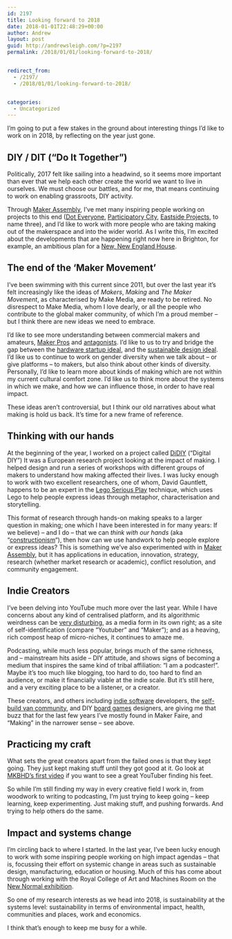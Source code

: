 ```yaml
---
id: 2197
title: Looking forward to 2018
date: 2018-01-01T22:48:29+00:00
author: Andrew
layout: post
guid: http://andrewsleigh.com/?p=2197
permalink: /2018/01/01/looking-forward-to-2018/


redirect_from:
  - /2197/
  - /2018/01/01/looking-forward-to-2018/


categories:
  - Uncategorized
---
```

I’m going to put a few stakes in the ground about interesting things I’d like to work on in 2018, by reflecting on the year just gone.

<!--more-->

## DIY / DIT (&#8220;Do It Together&#8221;)

Politically, 2017 felt like sailing into a headwind, so it seems more important than ever that we help each other create the world we want to live in ourselves. We must choose our battles, and for me, that means continuing to work on enabling grassroots, DIY activity.

Through [Maker Assembly](/projects/maker-assembly/), I’ve met many inspiring people working on projects to this end ([Dot Everyone](https://doteveryone.org.uk), [Participatory City](http://www.participatorycity.org), [Eastside Projects](https://eastsideprojects.org), to name three), and I’d like to work with more people who are taking making out of the makerspace and into the wider world. As I write this, I’m excited about the developments that are happening right now here in Brighton, for example, an ambitious plan for a [New, New England House](http://nneh.org).

## The end of the ‘Maker Movement’

I’ve been swimming with this current since 2011, but over the last year it’s felt increasingly like the ideas of _Makers_, _Making_ and _The Maker Movement_, as characterised by Make Media, are ready to be retired. No disrespect to Make Media, whom I love dearly, or all the people who contribute to the global maker community, of which I’m a proud member – but I think there are new ideas we need to embrace.

I’d like to see more understanding between commercial makers and amateurs, [Maker Pros](https://makezine.com/tag/maker-pro/) and [antagonists](https://lookingsideways.net/s02e06/). I’d like to us to try and bridge the gap between the [hardware startup ideal](https://bolt.io), and the [sustainable design ideal](http://redistribute.it/). I’d like us to continue to work on gender diversity when we talk about – or give platforms – to makers, but also think about other kinds of diversity. Personally, I’d like to learn more about kinds of making which are not within my current cultural comfort zone. I’d like us to think more about the systems in which we make, and how we can influence those, in order to have real impact.

These ideas aren&#8217;t controversial, but I think our old narratives about what making is hold us back. It&#8217;s time for a new frame of reference.

## Thinking with our hands

At the beginning of the year, I worked on a project called [DiDIY](/projects/didiy/) (“Digital DIY”) It was a European research project looking at the impact of making. I helped design and run a series of workshops with different groups of makers to understand how making affected their lives. I was lucky enough to work with two excellent researchers, one of whom, David Gauntlett, happens to be an expert in the [Lego Serious Play](https://www.lego.com/en-gb/seriousplay) technique, which uses Lego to help people express ideas through metaphor, characterisation and storytelling.

This format of research through hands-on making speaks to a larger question in making; one which I have been interested in for many years: If we believe) – and I do –  that we can _think with our hands_ (aka “[constructionism](http://www.papert.org/articles/SituatingConstructionism.html)&#8220;), then how can we use handwork to help people explore or express ideas? This is something we’ve also experimented with in [Maker Assembly](http://makerassembly.org/event/maker-assembly-edinburgh-4-march-2017/), but it has applications in education, innovation, strategy, research (whether market research or academic), conflict resolution, and community engagement.

## Indie Creators

I’ve been delving into YouTube much more over the last year. While I have concerns about any kind of centralised platform, and its algorithmic weirdness can be [very disturbing](https://medium.com/@jamesbridle/something-is-wrong-on-the-internet-c39c471271d2), as a media form in its own right; as a site of self-identification (compare “Youtuber” and “Maker”); and as a heaving, rich compost heap of micro-niches, it continues to amaze me.

Podcasting, while much less popular, brings much of the same richness, and – mainstream hits aside – DIY attitude, and shows signs of becoming a medium that inspires the same kind of tribal affiliation: “I am a podcaster!”. Maybe it’s too much like blogging, too hard to do, too hard to find an audience, or make it financially viable at the indie scale. But it&#8217;s still here, and a very exciting place to be a listener, or a creator.

These creators, and others including [indie software](https://www.kickstarter.com/projects/foamsword/knights-and-bikes) developers, the [self-build van community](https://sprinter-source.com/forum/), and DIY [board games](https://www.thegamecrafter.com) designers, are giving me that buzz that for the last few years I’ve mostly found in Maker Faire, and “Making” in the narrower sense – see above.

## Practicing my craft

What sets the great creators apart from the failed ones is that they kept going. They just kept making stuff until they got good at it. Go look at [MKBHD’s first video](https://www.youtube.com/watch?v=9gk_rl3y_SU) if you want to see a great YouTuber finding his feet.

So while I’m still finding my way in every creative field I work in, from woodwork to writing to podcasting, I’m just trying to keep going – keep learning, keep experimenting. Just making stuff, and pushing forwards. And trying to help others do the same.

## Impact and systems change

I’m circling back to where I started. In the last year, I’ve been lucky enough to work with some inspiring people working on high impact agendas – that is, focussing their effort on systemic change in areas such as sustainable design, manufacturing, education or housing. Much of this  has come about through working with the Royal College of Art and Machines Room on the [New Normal exhibition](/projects/redistributedmanufacturing/).

So one of my research interests as we head into 2018, is sustainability at the systems level: sustainability in terms of environmental impact, health, communities and places, work and economics.

I think that’s enough to keep me busy for a while.